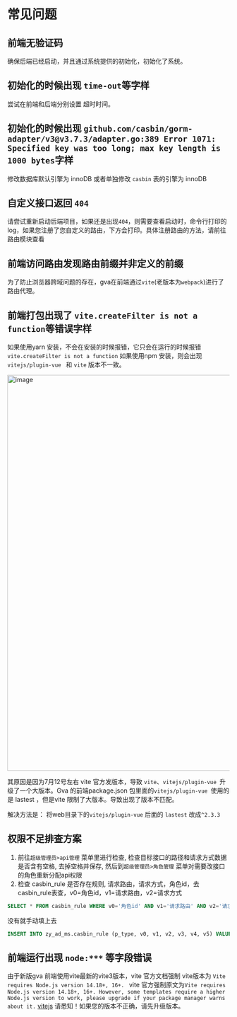 # 常见问题

## 前端无验证码
 确保后端已经启动，并且通过系统提供的初始化，初始化了系统。

## 初始化的时候出现 `time-out`等字样
 尝试在前端和后端分别设置 超时时间。

## 初始化的时候出现 `github.com/casbin/gorm-adapter/v3@v3.7.3/adapter.go:389 Error 1071: Specified key was too long; max key length is 1000 bytes`字样
修改数据库默认引擎为 innoDB 或者单独修改 `casbin` 表的引擎为 innoDB

## 自定义接口返回 `404`
请尝试重新启动后端项目，如果还是出现`404`，则需要查看启动时，命令行打印的log，如果您注册了您自定义的路由，下方会打印。具体注册路由的方法，请前往路由模块查看


## 前端访问路由发现路由前缀并非定义的前缀
为了防止浏览器跨域问题的存在，gva在前端通过`vite`(老版本为`webpack`)进行了路由代理。

## 前端打包出现了 `vite.createFilter is not a function`等错误字样
如果使用yarn 安装，不会在安装的时候报错，它只会在运行的时候报错` vite.createFilter is not a function`
如果使用npm 安装，则会出现 `vitejs/plugin-vue ` 和 `vite` 版本不一致。

<img width="895" alt="image" src="https://user-images.githubusercontent.com/56402715/179184409-a3eafab6-52b5-48f1-8e99-c94efb7c016d.png">


其原因是因为7月12号左右 vite 官方发版本，导致 `vite`、`vitejs/plugin-vue `升级了一个大版本。Gva 的前端package.json 包里面的`vitejs/plugin-vue `使用的是 lastest ，但是vite 限制了大版本。导致出现了版本不匹配。

解决方法是： 将web目录下的`vitejs/plugin-vue` 后面的 `lastest` 改成`^2.3.3`

## 权限不足排查方案

1. 前往`超级管理员>api管理` 菜单里进行检查, 检查目标接口的路径和请求方式数据是否含有空格, 去掉空格并保存, 然后到`超级管理员>角色管理` 菜单对需要改接口的角色重新分配api权限
2. 检查 casbin_rule 是否存在规则, 请求路由，请求方式，角色id，去casbin_rule表查，v0=角色id，v1=请求路由，v2=请求方式
```sql
SELECT * FROM casbin_rule WHERE v0='角色id' AND v1='请求路由' AND v2='请求方式'
```
没有就手动填上去
```sql
INSERT INTO zy_ad_ms.casbin_rule (p_type, v0, v1, v2, v3, v4, v5) VALUES ('p', '角色id', '请求路由', '请求方式', null, null, null);
```


## 前端运行出现 `node:***` 等字段错误
由于新版gva 前端使用vite最新的vite3版本，vite 官方文档强制 vite版本为 `Vite requires Node.js version 14.18+, 16+. `
vite 官方强制原文为`Vite requires Node.js version 14.18+, 16+. However, some templates require a higher Node.js version to work, please upgrade if your package manager warns about it.` [vitejs](https://vitejs.dev/guide/#scaffolding-your-first-vite-project) 请悉知！如果您的版本不正确，请先升级版本。
